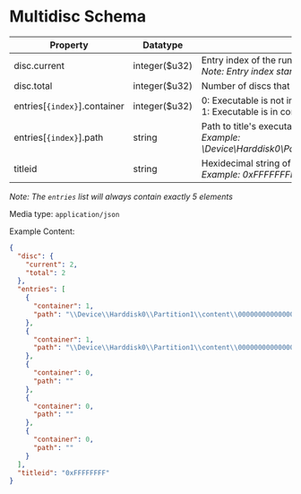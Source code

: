 # Multidisc Schema

| Property                     | Datatype       | Description                                                                                                                            |
| ---------------------------- | -------------- | -------------------------------------------------------------------------------------------------------------------------------------- |
| disc.current                 | integer(\$u32) | Entry index of the running title<br/>_Note: Entry index starts at 1_                                                                   |
| disc.total                   | integer(\$u32) | Number of discs that make up the running title                                                                                         |
| entries[`{index}`].container | integer(\$u32) | 0: Executable is not in container format<br/>1: Executable is in container format                                                      |
| entries[`{index}`].path      | string         | Path to title's executable<br/>_Example: \Device\Harddisk0\Partition1\content\0000000000000000\ffffffff\00007000\00000000000000000000_ |
| titleid                      | string         | Hexidecimal string of running title's titleid<br/>_Example: 0xFFFFFFFF_                                                                |

_Note: The `entries` list will always contain exactly 5 elements_

Media type: `application/json`

Example Content:

```json
{
  "disc": {
    "current": 2,
    "total": 2
  },
  "entries": [
    {
      "container": 1,
      "path": "\\Device\\Harddisk0\\Partition1\\content\\0000000000000000\\ffffffff\\00007000\\00000000000000000000"
    },
    {
      "container": 1,
      "path": "\\Device\\Harddisk0\\Partition1\\content\\0000000000000000\\ffffffff\\00007000\\ffffffffffffffffffff"
    },
    {
      "container": 0,
      "path": ""
    },
    {
      "container": 0,
      "path": ""
    },
    {
      "container": 0,
      "path": ""
    }
  ],
  "titleid": "0xFFFFFFFF"
}
```
